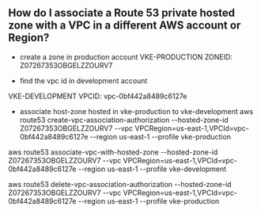 
## How do I associate a Route 53 private hosted zone with a VPC in a different AWS account or Region?

- create a zone in production account
VKE-PRODUCTION
ZONEID: Z07267353OBGELZZOURV7

- find the vpc id in development account

VKE-DEVELOPMENT
VPCID: vpc-0bf442a8489c6127e

- associate host-zone hosted in vke-production to vke-development
aws route53 create-vpc-association-authorization --hosted-zone-id Z07267353OBGELZZOURV7 --vpc VPCRegion=us-east-1,VPCId=vpc-0bf442a8489c6127e --region us-east-1 --profile vke-production

aws route53 associate-vpc-with-hosted-zone --hosted-zone-id Z07267353OBGELZZOURV7 --vpc VPCRegion=us-east-1,VPCId=vpc-0bf442a8489c6127e --region us-east-1 --profile vke-development

aws route53 delete-vpc-association-authorization --hosted-zone-id Z07267353OBGELZZOURV7  --vpc VPCRegion=us-east-1,VPCId=vpc-0bf442a8489c6127e --region us-east-1 --profile vke-production

